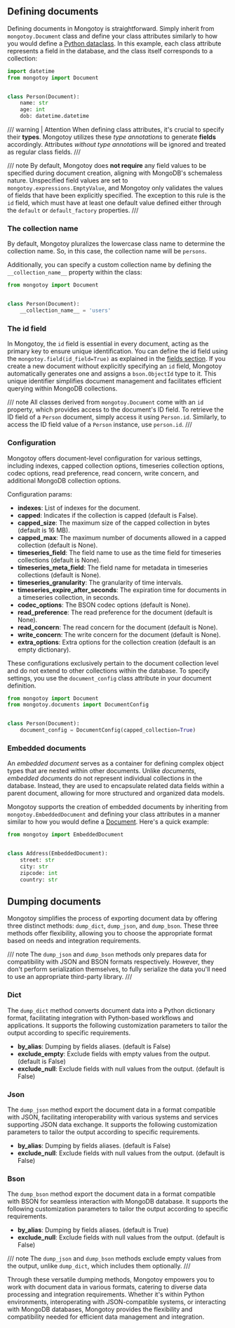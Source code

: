 <style>
    .md-typeset h1{
        display: none;
    }
    .md-sidebar--primary {
        width: 8rem;
    }
</style>

## Defining documents

Defining documents in Mongotoy is straightforward. Simply inherit from `mongotoy.Document` class and define your class
attributes similarly to how you would define a [Python dataclass](https://docs.python.org/3/library/dataclasses.html). 
In this example, each class attribute represents a field in the database, and the class itself corresponds 
to a collection:

````python
import datetime
from mongotoy import Document


class Person(Document):
    name: str
    age: int
    dob: datetime.datetime
````

/// warning | Attention
When defining class attributes, it's crucial to specify their **types**. Mongotoy utilizes these _type annotations_ 
to generate **fields** accordingly. Attributes _without type annotations_ will be ignored and treated as regular
class fields.
///

/// note
By default, Mongotoy does **not require** any field values to be specified during document creation, aligning with
MongoDB's schemaless nature. Unspecified field values are set to `mongotoy.expressions.EmptyValue`, and Mongotoy 
only validates the values of fields that have been explicitly specified. The exception to this rule is the `id` field,
which must have at least one default value defined either through the `default` or `default_factory` properties.
///

### The collection name

By default, Mongotoy pluralizes the lowercase class name to determine the collection name. So, in this 
case, the collection name will be `persons`. 

Additionally, you can specify a custom collection name by defining the `__collection_name__` property within the class:

````python
from mongotoy import Document


class Person(Document):
    __collection_name__ = 'users'
````

### The id field

In Mongotoy, the `id` field is essential in every document, acting as the primary key to ensure unique identification. 
You can define the id field using the `mongotoy.field(id_field=True)` as explained in the 
[fields section](/gurcuff91/mongotoy/docs/fields). If you create a new document without explicitly specifying an `id` field, Mongotoy automatically 
generates one and assigns a `bson.ObjectId` type to it. This unique identifier simplifies document management and 
facilitates efficient querying within MongoDB collections.

/// note
All classes derived from `mongotoy.Document` come with an `id` property, which provides access to the document's ID 
field. To retrieve the ID field of a `Person` document, simply access it using `Person.id`. Similarly, to access the ID
field value of a `Person` instance, use `person.id`.
///

### Configuration

Mongotoy offers document-level configuration for various settings, including indexes, capped collection options, 
timeseries collection options, codec options, read preference, read concern, write concern, and additional 
MongoDB collection options.

Configuration params:

- **indexes**: List of indexes for the document.
- **capped**: Indicates if the collection is capped (default is False).
- **capped_size**: The maximum size of the capped collection in bytes (default is 16 MB).
- **capped_max**: The maximum number of documents allowed in a capped collection (default is None).
- **timeseries_field**: The field name to use as the time field for timeseries collections (default is None).
- **timeseries_meta_field**: The field name for metadata in timeseries collections (default is None).
- **timeseries_granularity**: The granularity of time intervals.
- **timeseries_expire_after_seconds**: The expiration time for documents in a timeseries collection, in seconds.
- **codec_options**: The BSON codec options (default is None).
- **read_preference**: The read preference for the document (default is None).
- **read_concern**: The read concern for the document (default is None).
- **write_concern**: The write concern for the document (default is None).
- **extra_options**: Extra options for the collection creation (default is an empty dictionary).

These configurations exclusively pertain to the document collection level and do not extend to other collections within 
the database. To specify settings, you use the `document_config` class attribute in your document definition.

````python
from mongotoy import Document
from mongotoy.documents import DocumentConfig


class Person(Document):
    document_config = DocumentConfig(capped_collection=True)
````


### Embedded documents

An _embedded document_ serves as a container for defining complex object types that are nested within other 
documents. Unlike _documents_, _embedded documents_ do not represent individual collections in the database. 
Instead, they are used to encapsulate related data fields within a parent document, allowing for more structured and 
organized data models.

Mongotoy supports the creation of embedded documents by inheriting from `mongotoy.EmbeddedDocument` and defining your 
class attributes in a manner similar to how you would define a [Document](#documents). Here's a quick example:

````python
from mongotoy import EmbeddedDocument


class Address(EmbeddedDocument):
    street: str
    city: str
    zipcode: int
    country: str
````

## Dumping documents

Mongotoy simplifies the process of exporting document data by offering three distinct methods: 
`dump_dict`, `dump_json`, and `dump_bson`. These three methods offer flexibility, allowing you to choose the
appropriate format based on needs and integration requirements.

/// note
The `dump_json` and `dump_bson` methods only prepares data for compatibility with JSON and BSON formats respectively. 
However, they don't perform serialization themselves, to fully serialize the data you'll need to use an 
appropriate third-party library.
///

### Dict
The `dump_dict` method converts document data into a Python dictionary format, facilitating integration with
Python-based workflows and applications. It supports the following customization parameters to tailor the output 
according to specific requirements.

- **by_alias**: Dumping by fields aliases. (default is False)
- **exclude_empty**: Exclude fields with empty values from the output. (default is False)
- **exclude_null**: Exclude fields with null values from the output. (default is False)

### Json
The `dump_json` method export the document data in a format compatible with JSON, facilitating
interoperability with various systems and services supporting JSON data exchange. It supports the following
customization parameters to tailor the output according to specific requirements.

- **by_alias**: Dumping by fields aliases. (default is False)
- **exclude_null**: Exclude fields with null values from the output. (default is False)

### Bson
The `dump_bson` method export the document data in a format compatible with BSON for seamless interaction 
with MongoDB database. It supports the following customization parameters to tailor the output 
according to specific requirements.

- **by_alias**: Dumping by fields aliases. (default is True)
- **exclude_null**: Exclude fields with null values from the output. (default is False)

/// note
The `dump_json` and `dump_bson` methods exclude empty values from the output, unlike `dump_dict`, which includes 
them optionally.
///

Through these versatile dumping methods, Mongotoy empowers you to work with document data in various formats,
catering to diverse data processing and integration requirements. Whether it's within Python environments, 
interoperating with JSON-compatible systems, or interacting with MongoDB databases, Mongotoy provides the 
flexibility and compatibility needed for efficient data management and integration.
